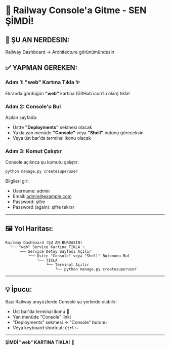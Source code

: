 # 🎯 Railway Console'a Gitme - SEN ŞİMDİ!

## 📍 ŞU AN NERDESIN:

Railway Dashboard → Architecture görünümündesin

## ✅ YAPMAN GEREKEN:

### Adım 1: "web" Kartına Tıkla ✨
Ekranda gördüğün **"web"** kartına (GitHub icon'lu olan) tıkla!

### Adım 2: Console'u Bul
Açılan sayfada:
- Üstte **"Deployments"** sekmesi olacak
- Ya da yan menüde **"Console"** veya **"Shell"** butonu göreceksin
- Veya üst bar'da terminal ikonu olacak

### Adım 3: Komut Çalıştır
Console açılınca şu komutu çalıştır:
```bash
python manage.py createsuperuser
```

Bilgileri gir:
- Username: admin
- Email: admin@example.com
- Password: şifre
- Password (again): şifre tekrar

---

## 🖼️ Yol Haritası:

```
Railway Dashboard (ŞU AN BURDASIN)
  └── "web" Service Kartına TIKLA ✨
      └── Service Detay Sayfası Açılır
          └── Üstte "Console" veya "Shell" Butonunu Bul
              └── TIKLA
                  └── Terminal Açılır
                      └── python manage.py createsuperuser
```

---

## 💡 İpucu:

Bazı Railway arayüzlerde Console şu yerlerde olabilir:
- Üst bar'da terminal ikonu 🔲
- Yan menüde "Console" linki
- "Deployments" sekmesi → "Console" butonu
- Veya keyboard shortcut: `Ctrl+~`

---

**ŞİMDİ "web" KARTINA TIKLA!** 🎯

